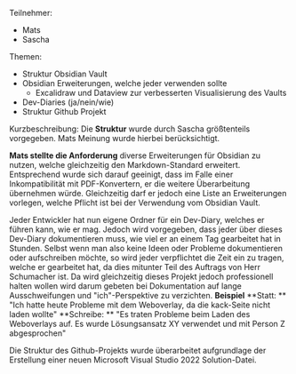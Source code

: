 Teilnehmer:
- Mats
- Sascha

Themen:
- Struktur Obsidian Vault
- Obsidian Erweiterungen, welche jeder verwenden sollte
	- Excalidraw und Dataview zur verbesserten Visualisierung des Vaults
- Dev-Diaries (ja/nein/wie)
- Struktur Github Projekt


Kurzbeschreibung:
Die **Struktur** wurde durch Sascha größtenteils vorgegeben. Mats Meinung wurde hierbei berücksichtigt.

**Mats stellte die Anforderung** diverse Erweiterungen für Obsidian zu nutzen, welche gleichzeitig den Markdown-Standard erweitert. Entsprechend wurde sich darauf geeinigt, dass im Falle einer Inkompatibilität mit PDF-Konvertern, er die weitere Überarbeitung übernehmen würde. Gleichzeitig darf er jedoch eine Liste an Erweiterungen vorlegen, welche Pflicht ist bei der Verwendung vom Obsidian Vault.

Jeder Entwickler hat nun eigene Ordner für ein Dev-Diary, welches er führen kann, wie er mag. Jedoch wird vorgegeben, dass jeder über dieses Dev-Diary dokumentieren muss, wie viel er an einem Tag gearbeitet hat in Stunden. Selbst wenn man also keine Ideen oder Probleme dokumentieren oder aufschreiben möchte, so wird jeder verpflichtet die Zeit ein zu tragen, welche er gearbeitet hat, da dies mitunter Teil des Auftrags von Herr Schumacher ist. Da wird gleichzeitig dieses Projekt jedoch professionell halten wollen wird darum gebeten bei Dokumentation auf lange Ausschweifungen und "ich"-Perspektive zu verzichten.
**Beispiel**
**Statt: ** "Ich hatte heute Probleme mit dem Weboverlay, da die kack-Seite nicht laden wollte"
**Schreibe: ** "Es traten Probleme beim Laden des Weboverlays auf. Es wurde Lösungsansatz XY verwendet und mit Person Z abgesprochen"

Die Struktur des Github-Projekts wurde überarbeitet aufgrundlage der Erstellung einer neuen Microsoft Visual Studio 2022 Solution-Datei.
